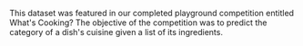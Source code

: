 This dataset was featured in our completed playground competition entitled What's Cooking? 
The objective of the competition was to predict the category of a dish's cuisine given a list of its ingredients.
